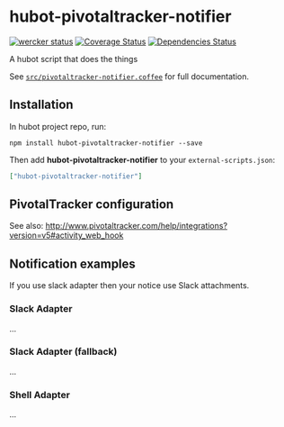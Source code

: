 # hubot-pivotaltracker-notifier
[![wercker status](https://app.wercker.com/status/47bd9e783c1a1224b9fde838756dcb91/s/master "wercker status")](https://app.wercker.com/project/bykey/47bd9e783c1a1224b9fde838756dcb91)
[![Coverage Status](http://img.shields.io/coveralls/1syo/hubot-pivotaltracker-notifier.svg?style=flat)](https://coveralls.io/r/1syo/hubot-pivotaltracker-notifier)
[![Dependencies Status](http://img.shields.io/david/1syo/hubot-pivotaltracker-notifier.svg?style=flat)](https://david-dm.org/1syo/hubot-pivotaltracker-notifier)

A hubot script that does the things

See [`src/pivotaltracker-notifier.coffee`](src/pivotaltracker-notifier.coffee) for full documentation.

## Installation

In hubot project repo, run:

`npm install hubot-pivotaltracker-notifier --save`

Then add **hubot-pivotaltracker-notifier** to your `external-scripts.json`:

```json
["hubot-pivotaltracker-notifier"]
```

## PivotalTracker configuration

See also:
http://www.pivotaltracker.com/help/integrations?version=v5#activity_web_hook

## Notification examples

If you use slack adapter then your notice use Slack attachments.

### Slack Adapter

...

### Slack Adapter (fallback)

...

### Shell Adapter

...
